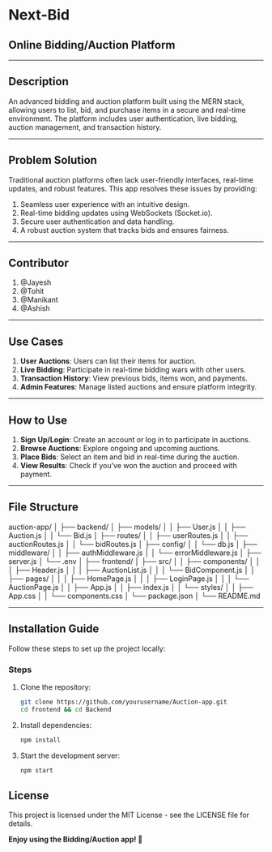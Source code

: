 # Next-Bid
 
## **Online Bidding/Auction Platform**

---

## **Description**
An advanced bidding and auction platform built using the MERN stack, allowing users to list, bid, and purchase items in a secure and real-time environment. The platform includes user authentication, live bidding, auction management, and transaction history.

---

## **Problem Solution**
Traditional auction platforms often lack user-friendly interfaces, real-time updates, and robust features. This app resolves these issues by providing:

1. Seamless user experience with an intuitive design.
2. Real-time bidding updates using WebSockets (Socket.io).
3. Secure user authentication and data handling.
4. A robust auction system that tracks bids and ensures fairness.

---

## **Contributor**
1. @Jayesh
2. @Tohit
3. @Manikant
4. @Ashish
---

## **Use Cases**
1. **User Auctions**: Users can list their items for auction.
2. **Live Bidding**: Participate in real-time bidding wars with other users.
3. **Transaction History**: View previous bids, items won, and payments.
4. **Admin Features**: Manage listed auctions and ensure platform integrity.

---

## **How to Use**
1. **Sign Up/Login**: Create an account or log in to participate in auctions.
2. **Browse Auctions**: Explore ongoing and upcoming auctions.
3. **Place Bids**: Select an item and bid in real-time during the auction.
4. **View Results**: Check if you’ve won the auction and proceed with payment.

---

## **File Structure**

auction-app/
│
├── backend/
│   ├── models/
│   │   ├── User.js
│   │   ├── Auction.js
│   │   └── Bid.js
│   ├── routes/
│   │   ├── userRoutes.js
│   │   ├── auctionRoutes.js
│   │   └── bidRoutes.js
│   ├── config/
│   │   └── db.js
│   ├── middleware/
│   │   ├── authMiddleware.js
│   │   └── errorMiddleware.js
│   ├── server.js
│   └── .env
│
├── frontend/
│   ├── src/
│   │   ├── components/
│   │   │   ├── Header.js
│   │   │   ├── AuctionList.js
│   │   │   └── BidComponent.js
│   │   ├── pages/
│   │   │   ├── HomePage.js
│   │   │   ├── LoginPage.js
│   │   │   └── AuctionPage.js
│   │   ├── App.js
│   │   ├── index.js
│   │   └── styles/
│   │       ├── App.css
│   │       └── components.css
│   └── package.json
│
└── README.md


---
## **Installation Guide**
Follow these steps to set up the project locally:

### Steps

1. Clone the repository:
   ```bash
   git clone https://github.com/yourusername/Auction-app.git
   cd frontend && cd Backend
   ```
1. Install dependencies:
   ```bash
   npm install
   ```
1. Start the development server:
   ```bash
   npm start
   ```
## License
This project is licensed under the MIT License - see the LICENSE file for details.
   
**Enjoy using the Bidding/Auction app! 🚀**
